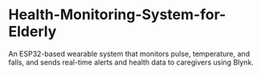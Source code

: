 # Health-Monitoring-System-for-Elderly
An ESP32-based wearable system that monitors pulse, temperature, and falls, and sends real-time alerts and health data to caregivers using Blynk.
